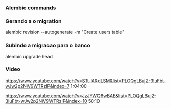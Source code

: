 ### Alembic commands

### Gerando a o migration

alembic revision --autogenerate -m "Create users table"

### Subindo a migracao para o banco

alembic upgrade head

### Video

https://www.youtube.com/watch?v=STt-lARdLSM&list=PLOQgLBuj2-3IuFbt-wJw2p2NiV9WTRzIP&index=7
1:04:00

https://www.youtube.com/watch?v=JzJYWQ6wBAE&list=PLOQgLBuj2-3IuFbt-wJw2p2NiV9WTRzIP&index=10
50:10
